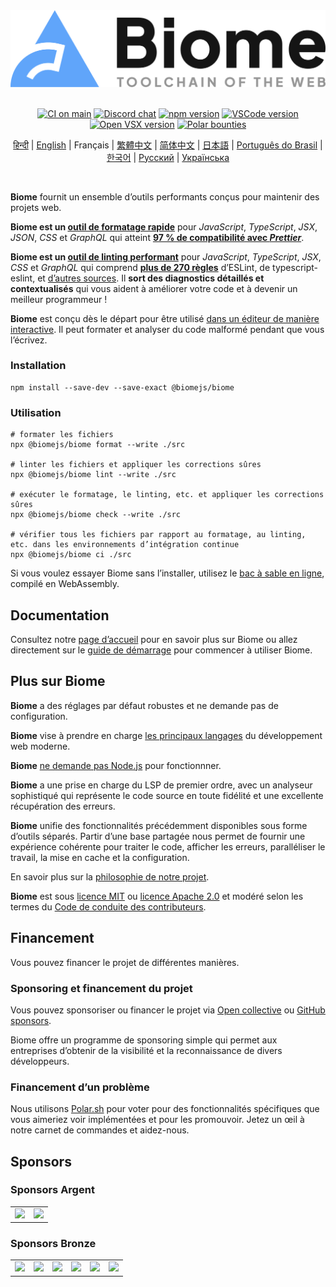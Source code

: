 <div align="center">
  <picture>
    <source media="(prefers-color-scheme: dark)" srcset="https://raw.githubusercontent.com/biomejs/resources/main/svg/slogan-dark-transparent.svg">
    <source media="(prefers-color-scheme: light)" srcset="https://raw.githubusercontent.com/biomejs/resources/main/svg/slogan-light-transparent.svg">
    <img alt="Montre la bannière de Biome, avec son logo et la phrase 'Biome - Toolchain of the web'." src="https://raw.githubusercontent.com/biomejs/resources/main/svg/slogan-light-transparent.svg" width="700">
  </picture>

  <br>
  <br>

  [![CI on main][ci-badge]][ci-url]
  [![Discord chat][discord-badge]][discord-url]
  [![npm version][npm-badge]][npm-url]
  [![VSCode version][vscode-badge]][vscode-url]
  [![Open VSX version][open-vsx-badge]][open-vsx-url]
  [![Polar bounties][polar-badge]][polar-url]
  
  [ci-badge]: https://github.com/biomejs/biome/actions/workflows/main.yml/badge.svg
  [ci-url]: https://github.com/biomejs/biome/actions/workflows/main.yml
  [discord-badge]: https://badgen.net/discord/online-members/BypW39g6Yc?icon=discord&label=discord&color=60a5fa
  [discord-url]: https://biomejs.dev/chat
  [npm-badge]: https://badgen.net/npm/v/@biomejs/biome?icon=npm&color=60a5fa&label=%40biomejs%2Fbiome
  [npm-url]: https://www.npmjs.com/package/@biomejs/biome/v/latest
  [vscode-badge]: https://badgen.net/vs-marketplace/v/biomejs.biome?label=vscode&icon=visualstudio&color=60a5fa
  [vscode-url]: https://marketplace.visualstudio.com/items?itemName=biomejs.biome
  [open-vsx-badge]: https://badgen.net/open-vsx/version/biomejs/biome?label=open-vsx&color=60a5fa
  [open-vsx-url]: https://open-vsx.org/extension/biomejs/biome
  [polar-badge]: https://polar.sh/embed/seeks-funding-shield.svg?org=biomejs
  [polar-url]: https://polar.sh/biomejs

<!-- Insert new entries lexicographically by language code.
     For example given below is the same order as these files appear on page:
     https://github.com/biomejs/biome/tree/main/packages/@biomejs/biome -->

  [हिन्दी](https://github.com/biomejs/biome/blob/main/packages/%40biomejs/biome/README.hi.md) | [English](https://github.com/biomejs/biome/blob/main/packages/%40biomejs/biome/README.md) | Français | [繁體中文](https://github.com/biomejs/biome/blob/main/packages/%40biomejs/biome/README.zh-TW.md) | [简体中文](https://github.com/biomejs/biome/blob/main/packages/%40biomejs/biome/README.zh-CN.md) | [日本語](https://github.com/biomejs/biome/blob/main/packages/%40biomejs/biome/README.ja.md) | [Português do Brasil](https://github.com/biomejs/biome/blob/main/packages/%40biomejs/biome/README.pt-BR.md) | [한국어](https://github.com/biomejs/biome/blob/main/packages/%40biomejs/biome/README.kr.md) | [Русский](https://github.com/biomejs/biome/blob/main/packages/%40biomejs/biome/README.ru.md) | [Українська](https://github.com/biomejs/biome/blob/main/packages/%40biomejs/biome/README.uk.md)
</div>

<br>

**Biome** fournit un ensemble d’outils performants conçus pour maintenir des projets web.

**Biome est un [outil de formatage rapide](./benchmark#formatting)** pour _JavaScript_, _TypeScript_, _JSX_, _JSON_, _CSS_ et _GraphQL_ qui atteint **[97 % de compatibilité avec _Prettier_](https://console.algora.io/challenges/prettier)**.

**Biome est un [outil de linting performant](https://github.com/biomejs/biome/tree/main/benchmark#linting)** pour _JavaScript_, _TypeScript_, _JSX_, _CSS_ et _GraphQL_ qui comprend **[plus de 270 règles](https://biomejs.dev/fr/linter/rules/)** d’ESLint, de typescript-eslint, et [d’autres sources](https://github.com/biomejs/biome/discussions/3).
Il **sort des diagnostics détaillés et contextualisés** qui vous aident à améliorer votre code et à devenir un meilleur programmeur !

**Biome** est conçu dès le départ pour être utilisé [dans un éditeur de manière interactive](https://biomejs.dev/fr/guides/integrate-in-editor/).
Il peut formater et analyser du code malformé pendant que vous l’écrivez.

### Installation

```shell
npm install --save-dev --save-exact @biomejs/biome
```

### Utilisation

```shell
# formater les fichiers
npx @biomejs/biome format --write ./src

# linter les fichiers et appliquer les corrections sûres
npx @biomejs/biome lint --write ./src

# exécuter le formatage, le linting, etc. et appliquer les corrections sûres
npx @biomejs/biome check --write ./src

# vérifier tous les fichiers par rapport au formatage, au linting, etc. dans les environnements d’intégration continue
npx @biomejs/biome ci ./src
```

Si vous voulez essayer Biome sans l’installer, utilisez le [bac à sable en ligne](https://biomejs.dev/playground/), compilé en WebAssembly.

## Documentation

Consultez notre [page d’accueil][biomejs] pour en savoir plus sur Biome
ou allez directement sur le [guide de démarrage][getting-started] pour commencer à utiliser Biome.

## Plus sur Biome

**Biome** a des réglages par défaut robustes et ne demande pas de configuration.

**Biome** vise à prendre en charge [les principaux langages][language-support] du développement web moderne.

**Biome** [ne demande pas Node.js](https://biomejs.dev/fr/guides/manual-installation/) pour fonctionnner.

**Biome** a une prise en charge du LSP de premier ordre, avec un analyseur sophistiqué qui représente le code source en toute fidélité et une excellente récupération des erreurs.

**Biome** unifie des fonctionnalités précédemment disponibles sous forme d’outils séparés. Partir d’une base partagée nous permet de fournir une expérience cohérente pour traiter le code, afficher les erreurs, paralléliser le travail, la mise en cache et la configuration.

En savoir plus sur la [philosophie de notre projet][biome-philosophy].

**Biome** est sous [licence MIT](https://github.com/biomejs/biome/tree/main/LICENSE-MIT) ou [licence Apache 2.0](https://github.com/biomejs/biome/tree/main/LICENSE-APACHE) et modéré selon les termes du [Code de conduite des contributeurs](https://github.com/biomejs/biome/tree/main/CODE_OF_CONDUCT.md).

## Financement

Vous pouvez financer le projet de différentes manières.

### Sponsoring et financement du projet

Vous pouvez sponsoriser ou financer le projet via [Open collective](https://opencollective.com/biome) ou [GitHub sponsors](https://github.com/sponsors/biomejs).

Biome offre un programme de sponsoring simple qui permet aux entreprises d’obtenir de la visibilité et la reconnaissance de divers développeurs.

### Financement d’un problème

Nous utilisons [Polar.sh](https://polar.sh/biomejs) pour voter pour des fonctionnalités spécifiques que vous aimeriez voir implémentées et pour les promouvoir. Jetez un œil à notre carnet de commandes et aidez-nous.

## Sponsors

### Sponsors Argent

<table>
  <tbody>
    <tr>
      <td align="center" valign="middle">
        <a href="https://l2beat.com/" target="_blank"><img src="https://images.opencollective.com/l2beat/c2b2a27/logo/256.png" height="100"></a>
      </td>
      <td align="center" valign="middle">
        <a href="https://www.phoenixlabs.dev/" target="_blank"><img src="https://images.opencollective.com/phoenix-labs/2824ed4/logo/100.png?height=100" height="100"></a>
      </td>
    </tr>
  </tbody>
</table>

### Sponsors Bronze

<table>
  <tbody>
    <tr>
      <td align="center" valign="middle">
        <a href="https://www.kanamekey.com" target="_blank"><img src="https://images.opencollective.com/kaname/d15fd98/logo/256.png?height=80" width="80"></a>
      </td>
      <td align="center" valign="middle">
        <a href="https://nanabit.dev/" target="_blank"><img src="https://images.opencollective.com/nanabit/d15fd98/logo/256.png?height=80" width="80"></a>
      </td>
      <td align="center" valign="middle">
        <a href="https://vital.io/" target="_blank"><img src="https://avatars.githubusercontent.com/u/25357309?s=200" width="80"></a>
      </td>
      <td align="center" valign="middle">
        <a href="https://coderabbit.ai/" target="_blank"><img src="https://avatars.githubusercontent.com/u/132028505?s=200&v=4" width="80"></a>
      </td>
      <td align="center" valign="middle">
        <a href="https://forge42.dev/" target="_blank"><img src="https://avatars.githubusercontent.com/u/161314831?s=200&v=4" width="80"></a>
      </td>
      <td align="center" valign="middle">
        <a href="http://rstudio.org/" target="_blank"><img src="https://avatars.githubusercontent.com/u/513560?s=200&v=4" width="80"></a>
      </td>
    </tr>
  </tbody>
</table>

[biomejs]: https://biomejs.dev/fr/
[biome-philosophy]: https://biomejs.dev/fr/internals/philosophy/
[language-support]: https://biomejs.dev/fr/internals/language-support/
[getting-started]: https://biomejs.dev/fr/guides/getting-started/
